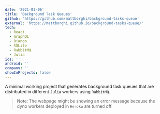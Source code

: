 ```yaml
---
date: '2021-01-06'
title: 'Background Task Queues'
github: 'https://github.com/mattborghi/background-tasks-queue'
external: 'https://mattborghi.github.io/background-tasks-queue/'
tech:
  - React
  - GraphQL
  - Django
  - SQLite
  - RabbitMQ
  - Julia
ios: ''
android: ''
company: ''
showInProjects: false
---
```


A minimal working project that generates background task queues that are distributed in different `Julia` workers using `RabbitMQ`.

> Note: The webpage might be showing an error message because the dyno workers deployed in `Heroku` are turned off.